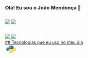 ### Olá! Eu sou o João Mendonça 👋
##
<a href = "mailto:joaok81mendonca@hotmail.com"><img src="https://img.shields.io/badge/-Gmail-%23333?style=for-the-badge&logo=gmail&logoColor=white" target="_blank"></a>
<a href="https://www.linkedin.com/in/jao-mendonca/" target="_blank"><img src="https://img.shields.io/badge/-LinkedIn-%230077B5?style=for-the-badge&logo=linkedin&logoColor=white" target="_blank"></a>
##
<div>
  <a href="https://beacons.ai/joa-mendonca">
  <img height="180em" src="https://github-readme-stats.vercel.app/api?username=joa-mendonca&show_icons=true&theme=dark&include_all_commits=true&count_private=true">
  <img height="180em" src="https://github-readme-stats.vercel.app/api/top-langs/?username=joa-mendonca&layout=compact&langs_count=16&theme=dark">
  </div>
## Tecnologias que eu uso no meu dia
<div>
  <img align="center" alt="Joao-Python" height="30" width="40" src="https://raw.githubusercontent.com/devicons/devicon/master/icons/python/python-original.svg">
</div>
